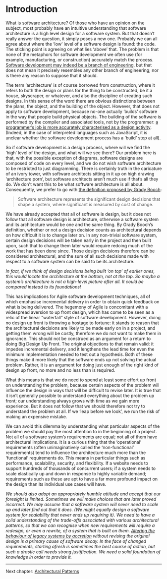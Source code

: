 # Introduction

What is software architecture? Of those who have an opinion on the subject, most probably have an intuitive understanding that software architecture is a high level design for a software system. But that doesn’t really answer the question, it simply poses a new one. Probably we can all agree about where the ‘low’ level of a software design is found: the code. The sticking point is agreeing on what lies ‘above’ that. The problem is that none of the metaphors for software development we often use (for example, manufacturing, or construction) accurately match the process. [Software development may indeed be a branch of engineering](https://www.hillelwayne.com/post/are-we-really-engineers/), but that does not mean it precisely resembles any other branch of engineering; nor is there any reason to suppose that it should.

The term ‘architecture’ is of course borrowed from construction, where it refers to both the design or plans for the thing to be constructed, be it a house, skyscraper, or whatever, and also the discipline of creating such designs. In this sense of the word there are obvious distinctions between the plans, the object, and the building of the object. However, that does not apply to software development, because no-one actually ‘builds’ software in the way that people build physical objects. The building of the software is performed by the compiler and associated tools, not by the programmer: [a programmer’s job is more accurately characterised as a design activity](https://user.it.uu.se/~carle/softcraft/notes/Reeve_SourceCodeIsTheDesign.pdf). (Indeed, in the case of interpreted languages such as JavaScript, it is unclear whether the software development process has a ‘build’ step at all).

So if software development is a design process, where will we find the ‘high’ level of the design, and what will we see there? Our problem here is that, with the possible exception of diagrams, software designs are composed of code on every level, and we do not wish software architecture to be restricted to just diagramming. There is certainly truth in the caricature of an ivory tower, with software architects sitting in it up on high drawing ‘architecture porn’, but software architects aren’t much use if that’s all they do. We don't want this to be what software architecture is all about. Consequently, we prefer to go with [the definition proposed by Grady Booch](https://twitter.com/grady_booch/status/1071674450767048704?lang=en-GB):

> Software architecture represents the significant design decisions that shape a system, where significant is measured by cost of change. 

We have already accepted that all of software is design, but it does not follow that all software design is architecture, otherwise a software system and its architecture would be one and the same thing. By Grady Booch’s definition, whether or not a design decision counts as architectural depends on how difficult it is to change later on. In any non-trivial software system, certain design decisions will be taken early in the project and then built upon, such that to change them later would require redoing much of the work that has been done since. Those design decisions therefore can be considered architectural, and the sum of all such decisions made with respect to a software system can be said to be its architecture.

*In fact, if we think of design decisions being built ‘on top’ of earlier ones, this would locate the architecture at the bottom, not at the top. So maybe a system’s architecture is not a high-level picture after all. It could be compared instead to its foundations!*

This has implications for Agile software development techniques, all of which emphasise incremental delivery in order to obtain quick feedback on what is being delivered. The hegemony of Agile is concomitant with a widespread aversion to up front design, which has come to be seen as a relic of the linear “waterfall” style of software development. However, doing no design up front is throwing a hostage to fortune: it stands to reason that the architectural decisions are likely to be made early on in a project, and getting them wrong will be costly, therefore we do not want to make them in ignorance. This should not be construed as an argument for a return to doing Big Design Up Front. The original objections to that remain valid: it impedes incremental delivery, and it lengthens the lead time for even the minimum implementation needed to test out a hypothesis. Both of these things make it more likely that the software ends up not solving the actual problem. Rather, it is an argument for doing just enough of the right kind of design up front, no more and no less than is required.

What this means is that we do need to spend at least some effort up front on understanding the problem, because certain aspects of the problem will influence the design in ways that will be difficult to revise later. It is true that it isn’t generally possible to understand everything about the problem up front; our understanding always grows with time as we gain more experience. But it does not follow that we should therefore not try to understand the problem at all. If we ‘leap before we look’, we run the risk of making an expensive mistake.

We can avoid this dilemma by understanding what particular aspects of the problem we should pay the most attention to in the beginning of a project. Not all of a software system’s requirements are equal; not all of them have architectural implications. It is a curious thing that the ‘operational’ requirements (often unimaginatively called the ‘non-functional’ requirements) tend to influence the architecture much more than the ‘functional’ requirements do. This means in particular things such as performance, scalability, security, and flexibility. If a website needs to support hundreds of thousands of concurrent users; if a system needs to scale elastically up and down in response to highly variable demand; requirements such as these are apt to have a far more profound impact on the design than its individual use cases will have.

*We should also adopt an appropriately humble attitude and accept that our foresight is limited. Sometimes we will make choices that are later proved incorrect. We may assume that a software system will never need to scale up and later find out that it does. (We might equally design a software system for scalability that never ends up requiring it). We need to have a solid understanding of the trade-offs associated with various architectural patterns, so that we can recognise when new requirements will require a redesign, or even a rewrite, of a system that is built on them. [Altering the behaviour of legacy systems by accretion](https://twitter.com/norootcause/status/1509161519598104581?t=_fX5tmi2SWLatRvq_5odJg&s=19) without revising the original design is a primary cause of software decay. In the face of changed requirements, starting afresh is sometimes the best course of action, but such a drastic call needs strong justification. We need a solid foundation of knowledge in order to provide it.*

---
Next chapter: [Architectural Patterns](patterns)
